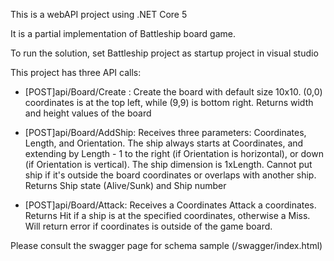 This is a webAPI project using .NET Core 5

It is a partial implementation of Battleship board game.

To run the solution, set Battleship project as startup project in visual studio

This project has three API calls:
- [POST]api/Board/Create : Create the board with default size 10x10. (0,0) coordinates is at the top left, while (9,9) is bottom right.
Returns width and height values of the board

- [POST]api/Board/AddShip: Receives three parameters: Coordinates, Length, and Orientation.
The ship always starts at Coordinates, and extending by Length - 1 to the right (if Orientation is horizontal), or down (if Orientation is vertical). 
The ship dimension is 1xLength.
Cannot put ship if it's outside the board coordinates or overlaps with another ship.
Returns Ship state (Alive/Sunk) and Ship number

- [POST]api/Board/Attack: Receives a Coordinates
Attack a coordinates. Returns Hit if a ship is at the specified coordinates, otherwise a Miss. Will return error if coordinates is outside of the game board.

Please consult the swagger page for schema sample (/swagger/index.html)